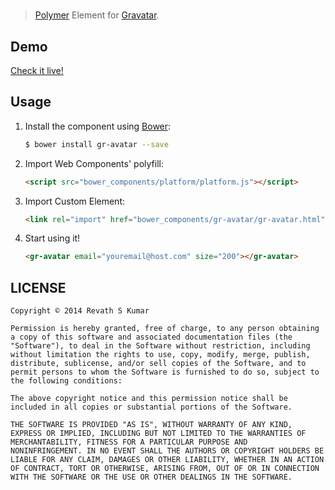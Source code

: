 
# <gr-avatar>
> [Polymer](http://www.polymer-project.org) Element for [Gravatar](http://en.gravatar.com).

## Demo

[Check it live!](http://revathskumar.github.io/gr-avatar)

## Usage

1. Install the component using [Bower](http://bower.io/):

    ```sh
    $ bower install gr-avatar --save
    ```

2. Import Web Components' polyfill:

    ```html
    <script src="bower_components/platform/platform.js"></script>
    ```

3. Import Custom Element:

    ```html
    <link rel="import" href="bower_components/gr-avatar/gr-avatar.html">
    ```

4. Start using it!

    ```html
    <gr-avatar email="youremail@host.com" size="200"></gr-avatar>
    ```

## LICENSE

```
Copyright © 2014 Revath S Kumar

Permission is hereby granted, free of charge, to any person obtaining
a copy of this software and associated documentation files (the
"Software"), to deal in the Software without restriction, including
without limitation the rights to use, copy, modify, merge, publish,
distribute, sublicense, and/or sell copies of the Software, and to
permit persons to whom the Software is furnished to do so, subject to
the following conditions:

The above copyright notice and this permission notice shall be
included in all copies or substantial portions of the Software.

THE SOFTWARE IS PROVIDED "AS IS", WITHOUT WARRANTY OF ANY KIND,
EXPRESS OR IMPLIED, INCLUDING BUT NOT LIMITED TO THE WARRANTIES OF
MERCHANTABILITY, FITNESS FOR A PARTICULAR PURPOSE AND
NONINFRINGEMENT. IN NO EVENT SHALL THE AUTHORS OR COPYRIGHT HOLDERS BE
LIABLE FOR ANY CLAIM, DAMAGES OR OTHER LIABILITY, WHETHER IN AN ACTION
OF CONTRACT, TORT OR OTHERWISE, ARISING FROM, OUT OF OR IN CONNECTION
WITH THE SOFTWARE OR THE USE OR OTHER DEALINGS IN THE SOFTWARE.
```
